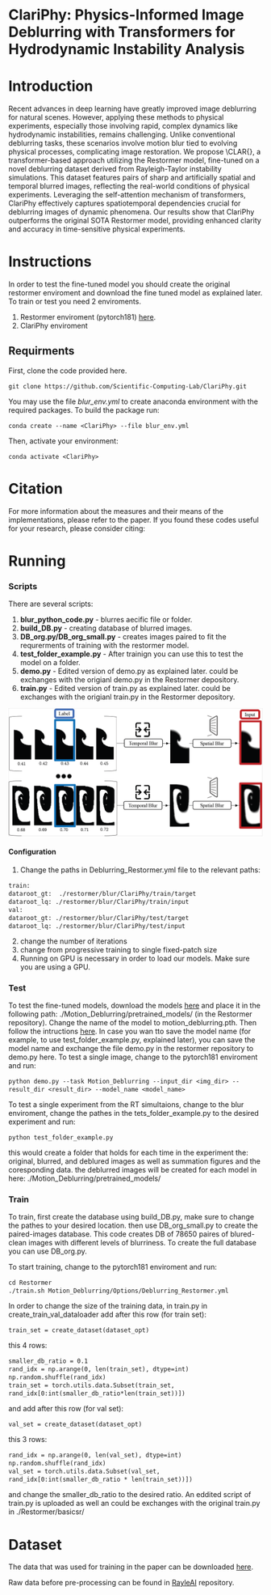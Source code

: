 # ClariPhy: Physics-Informed Image Deblurring with Transformers for Hydrodynamic Instability Analysis 


# Introduction
Recent advances in deep learning have greatly improved image deblurring for natural scenes. However, applying these methods to physical experiments, especially those involving rapid, complex dynamics like hydrodynamic instabilities, remains challenging. Unlike conventional deblurring tasks, these scenarios involve motion blur tied to evolving physical processes, complicating image restoration. We propose \CLAR{}, a transformer-based approach utilizing the Restormer model, fine-tuned on a novel deblurring dataset derived from Rayleigh-Taylor instability simulations. This dataset features pairs of sharp and artificially spatial and temporal blurred images, reflecting the real-world conditions of physical experiments. Leveraging the self-attention mechanism of transformers, ClariPhy effectively captures spatiotemporal dependencies crucial for deblurring images of dynamic phenomena. Our results show that ClariPhy outperforms the original SOTA Restormer model, providing enhanced clarity and accuracy in time-sensitive physical experiments.


# Instructions
In order to test the fine-tuned model you should create the original restormer enviroment and download the fine tuned model as explained later.
To train or test you need 2 enviroments. 
1. Restormer enviroment (pytorch181) [here](https://github.com/swz30/Restormer/blob/main/INSTALL.md#installation).
2. ClariPhy enviroment
   
## Requirments
First, clone the code provided here.
```
git clone https://github.com/Scientific-Computing-Lab/ClariPhy.git
```
You may use the file *blur_env.yml* to create anaconda environment with the required packages. To build the package run:
```
conda create --name <ClariPhy> --file blur_env.yml
```
Then, activate your environment:
```
conda activate <ClariPhy>
```


# Citation
For more information about the measures and their means of the implementations, please refer to the paper.
If you found these codes useful for your research, please consider citing: 

# Running

### Scripts
There are several scripts:
1. **blur_python_code.py** - blurres aecific file or folder.
2. **build_DB.py** - creating database of blurred images.
3. **DB_org.py/DB_org_small.py** - creates images paired to fit the requrerments of training with the restormer model.
4. **test_folder_example.py** - After trainign you can use this to test the model on a folder.
5. **demo.py** - Edited version of demo.py as explained later. could be exchanges with the origianl demo.py in the Restormer depository.
6. **train.py** - Edited version of train.py as explained later. could be exchanges with the origianl train.py in the Restormer depository.
   
![](images/data_preprocess.PNG)

#### Configuration
1. Change the paths in Deblurring_Restormer.yml file to the relevant paths:
```
train:
dataroot_gt:  ./restormer/blur/ClariPhy/train/target
dataroot_lq: ./restormer/blur/ClariPhy/train/input
val:
dataroot_gt: ./restormer/blur/ClariPhy/test/target
dataroot_lq: ./restormer/blur/ClariPhy/test/input
```
2. change the number of iterations
3. change from progressive training to single fixed-patch size
4. Running on GPU is necessary in order to load our models. Make sure you are using a GPU.

### Test
To test the fine-tuned models, download the models [here](https://drive.google.com/drive/folders/1daqm3VdqUUWxvqipqGbqQLCAGlrj80A7) and place it in the following path: ./Motion_Deblurring/pretrained_models/ (in the Restormer repository). Change the name of the model to  motion_deblurring.pth. Then follow the intructions [here](https://github.com/swz30/Restormer/blob/main/Motion_Deblurring/README.md#testing-on-gopro-dataset).
In case you wan tto save the model name (for example, to use test_folder_example.py, explained later), you can save the model name and exchange the file demo.py in the restormer repository to demo.py here. 
To test a single image, change to the pytorch181 enviroment and run:
```
python demo.py --task Motion_Deblurring --input_dir <img_dir> --result_dir <result_dir> --model_name <model_name>
```

To test a single experiment from the RT simultaions, change to the blur enviroment, change the pathes in the tets_folder_example.py to the desired experiment and run:
```
python test_folder_example.py
```
this would create a folder that holds for each time in the experiment the: original, blurred, and deblured images as well as summation figures and the coresponding data. the deblurred images will be created for each model in here: ./Motion_Deblurring/pretrained_models/ 

### Train
To train, first create the database using build_DB.py, make sure to change the pathes to your desired location.
then use DB_org_small.py to create the paired-images database. This code creates DB of 78650 paires of blured-clean images with different levels of blurriness. To create the full database you can use DB_org.py.

To start training, change to the pytorch181 enviroment and run:
```
cd Restormer
./train.sh Motion_Deblurring/Options/Deblurring_Restormer.yml
```

In order to change the size of the training data, in train.py in create_train_val_dataloader add after this row (for train set):

```
train_set = create_dataset(dataset_opt)
```
this 4 rows:
```
smaller_db_ratio = 0.1
rand_idx = np.arange(0, len(train_set), dtype=int)
np.random.shuffle(rand_idx)
train_set = torch.utils.data.Subset(train_set, rand_idx[0:int(smaller_db_ratio*len(train_set))])
```


and add after this row (for val set):
```
val_set = create_dataset(dataset_opt)
```
this 3 rows:
```
rand_idx = np.arange(0, len(val_set), dtype=int)
np.random.shuffle(rand_idx)
val_set = torch.utils.data.Subset(val_set, rand_idx[0:int(smaller_db_ratio * len(train_set))])
```

and change the smaller_db_ratio to the desired ratio.
An eddited script of train.py is uploaded as well an could be exchanges with the original train.py in ./Restormer/basicsr/


# Dataset
The data that was used for training in the paper can be downloaded [here](https://drive.google.com/file/d/1m2d1-AW6ZCpkUjKoWj4McXcqB1HeH5DK/view?usp=sharing).

Raw data before pre-processing can be found in [RayleAI](https://github.com/Scientific-Computing-Lab/SimulAI) repository.
